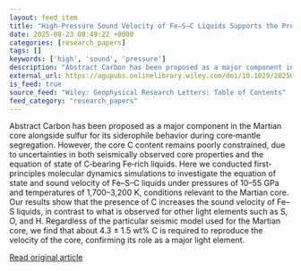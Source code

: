```yaml
---
layout: feed_item
title: "High‐Pressure Sound Velocity of Fe–S–C Liquids Supports the Presence of Carbon in the Martian Core"
date: 2025-08-23 08:49:22 +0000
categories: [research_papers]
tags: []
keywords: ['high', 'sound', 'pressure']
description: "Abstract Carbon has been proposed as a major component in the Martian core alongside sulfur for its siderophile behavior during core‐mantle segregation"
external_url: https://agupubs.onlinelibrary.wiley.com/doi/10.1029/2025GL116657?af=R
is_feed: true
source_feed: "Wiley: Geophysical Research Letters: Table of Contents"
feed_category: "research_papers"
---
```


Abstract Carbon has been proposed as a major component in the Martian core alongside sulfur for its siderophile behavior during core‐mantle segregation. However, the core C content remains poorly constrained, due to uncertainties in both seismically observed core properties and the equation of state of C‐bearing Fe‐rich liquids. Here we conducted first‐principles molecular dynamics simulations to investigate the equation of state and sound velocity of Fe–S–C liquids under pressures of 10–55 GPa and temperatures of 1,700–3,200 K, conditions relevant to the Martian core. Our results show that the presence of C increases the sound velocity of Fe–S liquids, in contrast to what is observed for other light elements such as S, O, and H. Regardless of the particular seismic model used for the Martian core, we find that about 4.3 ± 1.5 wt% C is required to reproduce the velocity of the core, confirming its role as a major light element.

[Read original article](https://agupubs.onlinelibrary.wiley.com/doi/10.1029/2025GL116657?af=R)
